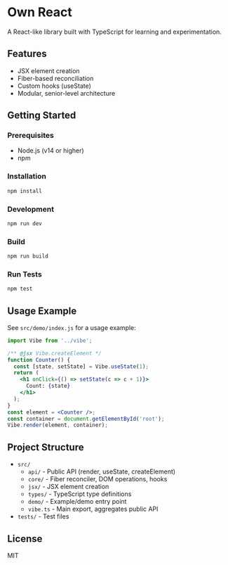 # Own React

A React-like library built with TypeScript for learning and experimentation.

## Features
- JSX element creation
- Fiber-based reconciliation
- Custom hooks (useState)
- Modular, senior-level architecture

## Getting Started

### Prerequisites
- Node.js (v14 or higher)
- npm

### Installation
```bash
npm install
```

### Development
```bash
npm run dev
```

### Build
```bash
npm run build
```

### Run Tests
```bash
npm test
```

## Usage Example
See `src/demo/index.js` for a usage example:

```jsx
import Vibe from '../vibe';

/** @jsx Vibe.createElement */
function Counter() {
  const [state, setState] = Vibe.useState(1);
  return (
    <h1 onClick={() => setState(c => c + 1)}>
      Count: {state}
    </h1>
  );
}
const element = <Counter />;
const container = document.getElementById('root');
Vibe.render(element, container);
```

## Project Structure
- `src/`
  - `api/` - Public API (render, useState, createElement)
  - `core/` - Fiber reconciler, DOM operations, hooks
  - `jsx/` - JSX element creation
  - `types/` - TypeScript type definitions
  - `demo/` - Example/demo entry point
  - `vibe.ts` - Main export, aggregates public API
- `tests/` - Test files

## License
MIT
